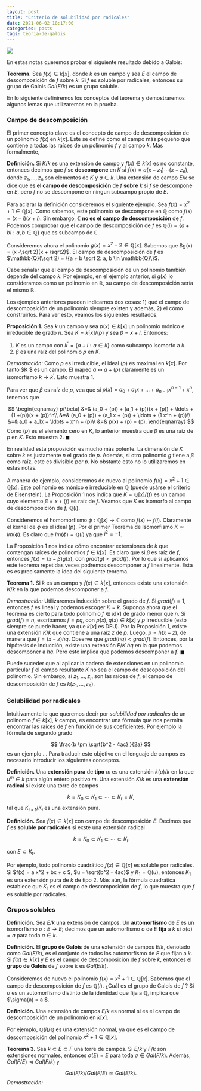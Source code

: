 ```yaml
---
layout: post
title: "Criterio de solubilidad por radicales"
date: 2021-06-02 18:17:00
categories: posts
tags: teoria-de-galois
---
```


![](https://commons.wikimedia.org/wiki/File:Evariste_Galois.jpg)

En estas notas queremos probar el siguiente resultado debido a Galois:

**Teorema.** Sea $f(x) \in k[x]$, donde $k$ es un campo y sea $E$ el campo de descomposición de $f$ sobre $k$. Si $f$ es soluble por radicales, entonces su grupo de Galois $Gal(E/k)$ es un grupo soluble.

En lo siguiente definiremos los conceptos del teorema y demostraremos algunos lemas que utilizaremos en la prueba.

### Campo de descomposición

El primer concepto clave es el concepto de campo de descomposición de un polinomio $f(x)$ en $k[x]$. Este se define como el campo más pequeño que contiene a todas las raíces de un polinomio $f$ y al campo $k$. Más formalmente, 

**Definición.** Si $K/k$ es una extensión de campo y $f(x) \in k[x]$ es no constante, entonces decimos que $f$ se **descompone** en $K$ si $f(x) = a (x - z_1)\cdots (x-z_n)$, donde $z_1, \ldots, z_n$ son elementos de $K$ y $a \in k$. Una extensión de campo $E/k$ se dice que es **el campo de descomposición** de $f$ **sobre** $k$ si $f$ se descompone en $E$, pero $f$ no se descompone en ningun subcampo propio de $E$.

Para aclarar la definición consideremos el siguiente ejemplo. Sea $f(x) = x^2 +1 \in \mathbb{Q}[x]$. Como sabemos, este polinomio se descompone en $\mathbb{Q}$ como $f(x) = (x - i)(x + i)$. Sin embargo, $\mathbb{C}$ **no es el campo de descomposición** de $f$. Podemos comprobar que el campo de descomposición de $f$ es $\mathbb{Q}(i) = \{a + bi : a,b \in \mathbb{Q}\}$ que es subcampo de $\mathbb{C}$.

Consideremos ahora el polinomio $g(x) = x^2 - 2 \in \mathbb{Q}[x]$. Sabemos que $g(x) = (x -\sqrt 2)(x + \sqrt2)$. El campo de descomposición de $f$ es  $\mathbb{Q}(\sqrt 2) = \{a + b \sqrt 2: a, b \in  \mathbb{Q}\}$.

Cabe señalar que el campo de descomposición de un polinomio también depende del campo $k$. Por ejemplo, en el ejemplo anterior, si $g(x)$ lo consideramos como un polinomio en $\mathbb{R}$, su campo de descomposición sería el mismo $\mathbb{R}$.

Los ejemplos anteriores pueden indicarnos dos cosas: 1) qué el campo de descomposición de un polinomio siempre existen y además, 2) el cómo construirlos. Para ver esto, veamos los siguientes resultados. 

**Proposición 1.** Sea $k$ un campo y sea $p(x) \in k[x]$ un polinomio mónico e irreducible de grado $n$. Sea $K = k[x] / (p)$ y sea $\beta = x + I$. Entonces:

1. $K$ es un campo con $k^\prime = \{a + I: a \in k\}$ como subcampo isomorfo a $k$.
2. $\beta$ es una raíz del polinomio $p$ en $K$. 

*Demostración:* Como $p$ es irreducible, el ideal $(p)$ es maximal en $k[x]$. Por tanto $K $ es un campo. El mapeo $a \mapsto a + (p)$ claramente es un isomorfismo $k \rightarrow k^\prime$. Esto muestra 1. 

Para ver que $\beta$ es raíz de $p$, vea que si $p(x) = a_0 + a_1 x + \ldots + a_{n-1}x^{n-1} + x^n$, tenemos que 


$$
\begin{eqnarray}
p(\beta) &=& (a_0 + (p)) + (a_1 + (p))(x + (p)) + \ldots + (1 +(p))(x + (p))^n\\
&=& (a_0 + (p)) + (a_1 x + (p)) + \ldots + (1 x^n + (p))\\
&=& a_0 + a_1x + \ldots + x^n + (p)\\
&=& p(x) + (p) = (p). 
\end{eqnarray}
$$
Como $(p)$ es el elemento cero en $K$, lo anterior muestra que $\beta$ es una raíz de $p$ en $K$. Esto muestra 2. $\blacksquare$

En realidad esta proposición es mucho más potente. La dimensión de $K$ sobre $k$ es justamente $n$ el grado de $p$. Además, si otro polinomio $g$ tiene a $\beta$ como raíz, este es divisible por $p$. No obstante esto no lo utilizaremos en estas notas.

A manera de ejemplo, consideremos de nuevo al polinomio $f(x) = x^2 + 1 \in \mathbb{Q}[x]$. Este polinomio es mónico e irreducible en $\mathbb{Q}$ (puede usárse el criterio de Eisenstein). La Proposición 1 nos indica que $K = \mathbb{Q}[x]/(f)$ es un campo cuyo elemento $\beta = x + (f)$ es raíz de $f$. Veamos que $K$ es isomorfo al campo de descomposición de $f$, $\mathbb{Q}(i)$. 

Consideremos el homomorfismo $\phi: \mathbb{Q}[x] \to  \mathbb{C}$ como $f(x) \mapsto f(i)$. Claramente el kernel de $\phi$ es el ideal $(p)$. Por el primer Teorema de Isomorfismo $K\simeq Im(\phi)$. Es claro que $Im(\phi) = \mathbb{Q}(i)$ ya que $i^2 = -1$. 

La Proposición 1 nos indica cómo encontrar extensiones de $k$ que contengan raíces de polinomios $f \in k[x]$. Es claro que si $\beta$ es raíz de $f$, entonces $f(x) = (x- \beta) g(x)$, con $grad(g) < grad(f)$. Por lo que si aplicamos este teorema repetidas veces podremos descomponer a $f$ linealmente. Esta es es precisamente la idea del siguiente teorema.

**Teorema 1.** Si $k$ es un campo y $f(x) \in k[x]$, entonces existe una extensión $K/k$ en la que podemos descomponer a $f$. 

*Demostración:* Utilizaremos inducción sobre el grado de $f$. Si $grad(f) = 1$, entonces $f$ es lineal y podemos escoger $K = k$. Suponga ahora que el teorema es cierto para todo polinomio $f \in k[x]$ de grado menor que $n$.  Si $grad(f) = n$, escribamos $f = p q$, con $p(x), q(x) \in k[x]$ y $p$ irreducible (esto siempre se puede hacer, ya que $k[x]$ es DFU). Por la Proposición 1, existe una extensión $K/k$ que contiene a una raíz $z$ de $p$. Luego, $p = h (x - z)$, de manera que $f = (x - z) hq$. Observe que $grad(hq) < grad(f)$. Entonces, por la hipótesis de inducción, existe una extensión $E/K$  $hq$ en la que podemos descomponer a $hq$. Pero esto implica que podemos descomponer a $f$. $\blacksquare$

Puede suceder que al aplicar la cadena de extensiones en un polinomio particular $f$ el campo resultante $K$ no sea el campo de descoposición del polinomio. Sin embargo, si $z_1, \ldots, z_n$ son las raíces de $f$, el campo de descomposición de $f$ es $k(z_1, \ldots, z_n)$.



### Solubilidad por radicales

Intuitivamente lo que queremos decir por *solubilidad por radicales* de un polinomio $f \in k[x]$, $k$ campo, es encontrar una fórmula que nos permita encontrar las raíces de $f$ en función de sus coeficientes. Por ejemplo la fórmula de segundo grado


$$
\frac{b \pm \sqrt{b^2 - 4ac} }{2a}
$$
es un ejemplo ... Para traducir este objetivo en el lenguaje de campos es necesario introducir los siguientes conceptos.

**Definición.** Una **extensión pura** de **tipo** $m$ es una extensión $k(u)/k$ en la que $u^m \in k$ para algún entero positivo $m$. Una extensión $K/k$ es una **extensión radical** si existe una torre de campos 


$$
k = K_0 \subset K_1 \subset \cdots \subset K_t = K,
$$
tal que $K_{i+1} / K_i$ es una extensión pura.

**Definición.** Sea $f(x) \in k[x]$ con campo de descomposición $E$. Decimos que $f$ es **soluble por radicales** si exste una extensión radical 


$$
k = K_0 \subset K_1 \subset \cdots \subset K_t
$$


con $E \subset K_t$.

Por ejemplo,  todo polinomio cuadrático $f(x) \in \mathbb Q[x]$ es soluble por radicales.  Si $f(x) = a x^2 + bx + c $,  $u = \sqrt{b^2 - 4ac}$  y $K_1 = \mathbb Q(u)$, entonces $K_1$ es una extensión pura de $k$ de tipo 2. Más aún, la fórmula cuadrática establece que $K_1$ es el campo de descomposición de $f$, lo que muestra que $f$ es soluble por radicales. 



### Grupos solubles

**Definición.** Sea $E/k$ una extensión de campos. Un **automorfismo** de $E$ es un isomorfismo $\sigma: E \to E$; decimos que un automorfismo $\sigma$ de $E$ **fija** a $k$ si $\sigma(a) = a$ para toda $a\in k$.

**Definición.** El **grupo de Galois** de una extensión de campos $E/k$, denotado como $Gal(E/k)$, es el conjunto de todos los automorfismo de $E$ que fijan a $k$. Si $f(x) \in k[x]$ y $E$ es el campo de descomposición de $f$ sobre $k$, entonces el **grupo de Galois** de $f$ sobre $k$ es $Gal(E/k)$.

Consideremos de nuevo el polinomio $f(x) = x^2 +1 \in \mathbb Q[x]$. Sabemos que el campo de descomposición de $f$ es $\mathbb Q(i)$. ¿Cuál es el grupo de Galois de $f$ ? Si $\sigma$ es un automorfismo distinto de la identidad que fija a $\mathbb Q$, implica que $\sigma(a) = a $.



**Definición.** Una extensión de campos $E/k$ es normal si es el campo de descomposición de un polinomio en $k[x]$.

Por ejemplo, $\mathbb Q(i)/ \mathbb Q$ es una extensión normal, ya que es el campo de descomposición del polinomio $x^2 + 1 \in \mathbb Q[x]$.

**Teorema 3.**  Sea $k \subset E \subset F$ una torre de campos. Si $E/k$ y $F/k$ son extensiones normales, entonces $\sigma(E) = E$ para toda $\sigma \in Gal(F/k)$. Además, $Gal(F/E) \vartriangleleft Gal(F/k)$ y 


$$
Gal(F/k) / Gal(F/E) \simeq Gal(E/k).
$$
*Demostración:* 